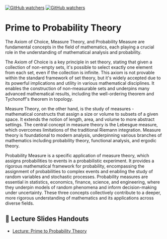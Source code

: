 [![GitHub watchers](https://img.shields.io/badge/tulip--lab-Math--Foundations-brightgreen)](../README.md)
[![GitHub watchers](https://img.shields.io/badge/Module-Probability--Theory-orange)](README.md)

# Prime to Probability Theory

The Axiom of Choice, Measure Theory, and Probability Measure are fundamental concepts in the field of mathematics, each playing a crucial role in the understanding of mathematical analysis and probability.

The Axiom of Choice is a key principle in set theory, stating that given a collection of non-empty sets, it's possible to select exactly one element from each set, even if the collection is infinite. This axiom is not provable within the standard framework of set theory, but it's widely accepted due to its powerful implications and utility in various mathematical disciplines. It enables the construction of non-measurable sets and underpins many advanced mathematical results, including the well-ordering theorem and Tychonoff's theorem in topology.

Measure Theory, on the other hand, is the study of measures - mathematical constructs that assign a size or volume to subsets of a given space. It extends the notion of length, area, and volume to more abstract settings. The central concept in measure theory is the Lebesgue measure, which overcomes limitations of the traditional Riemann integration. Measure theory is foundational to modern analysis, underpinning various branches of mathematics including probability theory, functional analysis, and ergodic theory.

Probability Measure is a specific application of measure theory, which assigns probabilities to events in a probabilistic experiment. It provides a rigorous mathematical framework for probability, encompassing the assignment of probabilities to complex events and enabling the study of random variables and stochastic processes. Probability measures are essential in statistics, economics, finance, science, and engineering, where they underpin models of random phenomena and inform decision-making under uncertainty. These three concepts collectively contribute to a deeper, more rigorous understanding of mathematics and its applications across diverse fields.


## :notebook_with_decorative_cover: Lecture Slides Handouts

- [Lecture: Prime to Probability Theory](https://github.com/tulip-lab/handouts/blob/main/Prob/FLIP05.pdf) 


